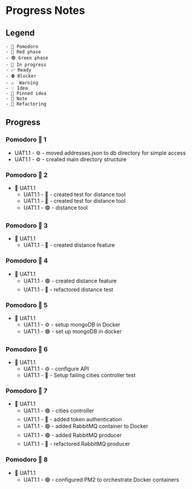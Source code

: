 # Progress Notes

## Legend

```
- 🍅 Pomodoro
- 🔴 Red phase
- 🟢 Green phase
- 🚧 In progress
- ✅ Ready
- ⛔ Blocker
- ⚠  Warning
- 💡 Idea
- 📌 Pinned idea
- 📝 Note
- 🔨 Refactoring
```

## Progress

### Pomodoro 🍅 1

  - UAT1.1 -  ⚙ - moved addresses.json to db directory for simple access
  - UAT1.1 -  ⚙ - created main directory structure

### Pomodoro 🍅 2

- 🚧 UAT1.1
  - UAT1.1 -  🔴 - created test for distance tool
  - UAT1.1 -  🔴 - created test for distance tool
  - UAT1.1 -  🟢 - distance tool

### Pomodoro 🍅 3

- 🚧 UAT1.1
  - UAT1.1 -  🔴 - created distance feature

### Pomodoro 🍅 4

- 🚧 UAT1.1
  - UAT1.1 -  🟢 - created distance feature
  - UAT1.1 -  🔨 - refactored distance test

### Pomodoro 🍅 5

- 🚧 UAT1.1
  - UAT1.1 -  ⚙ - setup mongoDB in Docker
  - UAT1.1 -  🟢 - set up mongoDB in docker

### Pomodoro 🍅 6

- 🚧 UAT1.1
  - UAT1.1 -  ⚙ - configure API
  - UAT1.1 -  🔴 - Setup failing cities controller test

### Pomodoro 🍅 7

- 🚧 UAT1.1
  - UAT1.1 -  🟢 - cities controller
  - UAT1.1 -  🔴 - added token authentication
  - UAT1.1 -  🟢 - added RabbitMQ container to Docker
  - UAT1.1 -  🟢 - added RabbitMQ producer
  - UAT1.1 -  🔨 - refactored RabbitMQ producer

### Pomodoro 🍅 8

- 🚧 UAT1.1
  - UAT1.1 -  🟢 - configured PM2 to orchestrate Docker containers
